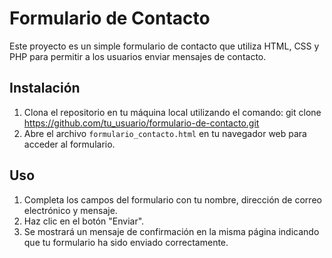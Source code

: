 # Formulario de Contacto

Este proyecto es un simple formulario de contacto que utiliza HTML, CSS y PHP para permitir a los usuarios enviar mensajes de contacto.

## Instalación

1. Clona el repositorio en tu máquina local utilizando el comando: git clone https://github.com/tu_usuario/formulario-de-contacto.git
2. Abre el archivo `formulario_contacto.html` en tu navegador web para acceder al formulario.

## Uso

1. Completa los campos del formulario con tu nombre, dirección de correo electrónico y mensaje.
2. Haz clic en el botón "Enviar".
3. Se mostrará un mensaje de confirmación en la misma página indicando que tu formulario ha sido enviado correctamente.
